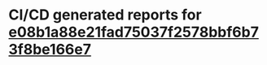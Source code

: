 # CI/CD generated reports for [e08b1a88e21fad75037f2578bbf6b73f8be166e7](https://github.com/hydephp/develop/commit/e08b1a88e21fad75037f2578bbf6b73f8be166e7)
